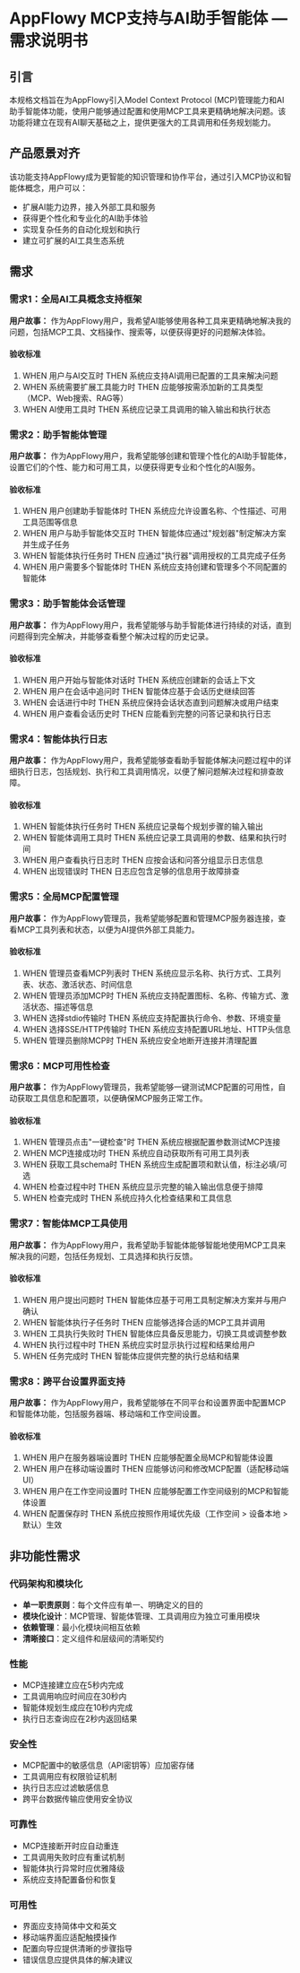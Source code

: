 # AppFlowy MCP支持与AI助手智能体 — 需求说明书

## 引言

本规格文档旨在为AppFlowy引入Model Context Protocol (MCP)管理能力和AI助手智能体功能，使用户能够通过配置和使用MCP工具来更精确地解决问题。该功能将建立在现有AI聊天基础之上，提供更强大的工具调用和任务规划能力。

## 产品愿景对齐

该功能支持AppFlowy成为更智能的知识管理和协作平台，通过引入MCP协议和智能体概念，用户可以：
- 扩展AI能力边界，接入外部工具和服务
- 获得更个性化和专业化的AI助手体验
- 实现复杂任务的自动化规划和执行
- 建立可扩展的AI工具生态系统

## 需求

### 需求1：全局AI工具概念支持框架

**用户故事：** 作为AppFlowy用户，我希望AI能够使用各种工具来更精确地解决我的问题，包括MCP工具、文档操作、搜索等，以便获得更好的问题解决体验。

#### 验收标准

1. WHEN 用户与AI交互时 THEN 系统应支持AI调用已配置的工具来解决问题
2. WHEN 系统需要扩展工具能力时 THEN 应能够按需添加新的工具类型（MCP、Web搜索、RAG等）
3. WHEN AI使用工具时 THEN 系统应记录工具调用的输入输出和执行状态

### 需求2：助手智能体管理

**用户故事：** 作为AppFlowy用户，我希望能够创建和管理个性化的AI助手智能体，设置它们的个性、能力和可用工具，以便获得更专业和个性化的AI服务。

#### 验收标准

1. WHEN 用户创建助手智能体时 THEN 系统应允许设置名称、个性描述、可用工具范围等信息
2. WHEN 用户与助手智能体交互时 THEN 智能体应通过"规划器"制定解决方案并生成子任务
3. WHEN 智能体执行任务时 THEN 应通过"执行器"调用授权的工具完成子任务
4. WHEN 用户需要多个智能体时 THEN 系统应支持创建和管理多个不同配置的智能体

### 需求3：助手智能体会话管理

**用户故事：** 作为AppFlowy用户，我希望能够与助手智能体进行持续的对话，直到问题得到完全解决，并能够查看整个解决过程的历史记录。

#### 验收标准

1. WHEN 用户开始与智能体对话时 THEN 系统应创建新的会话上下文
2. WHEN 用户在会话中追问时 THEN 智能体应基于会话历史继续回答
3. WHEN 会话进行中时 THEN 系统应保持会话状态直到问题解决或用户结束
4. WHEN 用户查看会话历史时 THEN 应能看到完整的问答记录和执行日志

### 需求4：智能体执行日志

**用户故事：** 作为AppFlowy用户，我希望能够查看助手智能体解决问题过程中的详细执行日志，包括规划、执行和工具调用情况，以便了解问题解决过程和排查故障。

#### 验收标准

1. WHEN 智能体执行任务时 THEN 系统应记录每个规划步骤的输入输出
2. WHEN 智能体调用工具时 THEN 系统应记录工具调用的参数、结果和执行时间
3. WHEN 用户查看执行日志时 THEN 应按会话和问答分组显示日志信息
4. WHEN 出现错误时 THEN 日志应包含足够的信息用于故障排查

### 需求5：全局MCP配置管理

**用户故事：** 作为AppFlowy管理员，我希望能够配置和管理MCP服务器连接，查看MCP工具列表和状态，以便为AI提供外部工具能力。

#### 验收标准

1. WHEN 管理员查看MCP列表时 THEN 系统应显示名称、执行方式、工具列表、状态、激活状态、时间信息
2. WHEN 管理员添加MCP时 THEN 系统应支持配置图标、名称、传输方式、激活状态、描述等信息
3. WHEN 选择stdio传输时 THEN 系统应支持配置执行命令、参数、环境变量
4. WHEN 选择SSE/HTTP传输时 THEN 系统应支持配置URL地址、HTTP头信息
5. WHEN 管理员删除MCP时 THEN 系统应安全地断开连接并清理配置

### 需求6：MCP可用性检查

**用户故事：** 作为AppFlowy管理员，我希望能够一键测试MCP配置的可用性，自动获取工具信息和配置项，以便确保MCP服务正常工作。

#### 验收标准

1. WHEN 管理员点击"一键检查"时 THEN 系统应根据配置参数测试MCP连接
2. WHEN MCP连接成功时 THEN 系统应自动获取所有可用工具列表
3. WHEN 获取工具schema时 THEN 系统应生成配置项和默认值，标注必填/可选
4. WHEN 检查过程中时 THEN 系统应显示完整的输入输出信息便于排障
5. WHEN 检查完成时 THEN 系统应持久化检查结果和工具信息

### 需求7：智能体MCP工具使用

**用户故事：** 作为AppFlowy用户，我希望助手智能体能够智能地使用MCP工具来解决我的问题，包括任务规划、工具选择和执行反馈。

#### 验收标准

1. WHEN 用户提出问题时 THEN 智能体应基于可用工具制定解决方案并与用户确认
2. WHEN 智能体执行子任务时 THEN 应能够选择合适的MCP工具并调用
3. WHEN 工具执行失败时 THEN 智能体应具备反思能力，切换工具或调整参数
4. WHEN 执行过程中时 THEN 系统应实时显示执行过程和结果给用户
5. WHEN 任务完成时 THEN 智能体应提供完整的执行总结和结果

### 需求8：跨平台设置界面支持

**用户故事：** 作为AppFlowy用户，我希望能够在不同平台和设置界面中配置MCP和智能体功能，包括服务器端、移动端和工作空间设置。

#### 验收标准

1. WHEN 用户在服务器端设置时 THEN 应能够配置全局MCP和智能体设置
2. WHEN 用户在移动端设置时 THEN 应能够访问和修改MCP配置（适配移动端UI）
3. WHEN 用户在工作空间设置时 THEN 应能够配置工作空间级别的MCP和智能体设置
4. WHEN 配置保存时 THEN 系统应按照作用域优先级（工作空间 > 设备本地 > 默认）生效

## 非功能性需求

### 代码架构和模块化
- **单一职责原则**：每个文件应有单一、明确定义的目的
- **模块化设计**：MCP管理、智能体管理、工具调用应为独立可重用模块
- **依赖管理**：最小化模块间相互依赖
- **清晰接口**：定义组件和层级间的清晰契约

### 性能
- MCP连接建立应在5秒内完成
- 工具调用响应时间应在30秒内
- 智能体规划生成应在10秒内完成
- 执行日志查询应在2秒内返回结果

### 安全性
- MCP配置中的敏感信息（API密钥等）应加密存储
- 工具调用应有权限验证机制
- 执行日志应过滤敏感信息
- 跨平台数据传输应使用安全协议

### 可靠性
- MCP连接断开时应自动重连
- 工具调用失败时应有重试机制
- 智能体执行异常时应优雅降级
- 系统应支持配置备份和恢复

### 可用性
- 界面应支持简体中文和英文
- 移动端界面应适配触摸操作
- 配置向导应提供清晰的步骤指导
- 错误信息应提供具体的解决建议
